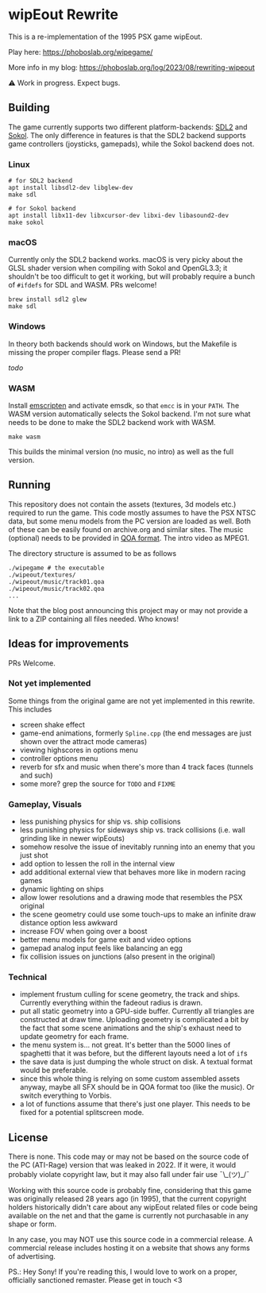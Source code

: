 # wipEout Rewrite

This is a re-implementation of the 1995 PSX game wipEout.

Play here: https://phoboslab.org/wipegame/

More info in my blog: https://phoboslab.org/log/2023/08/rewriting-wipeout


⚠️ Work in progress. Expect bugs.


## Building

The game currently supports two different platform-backends: [SDL2](https://github.com/libsdl-org/SDL) and [Sokol](https://github.com/floooh/sokol). The only difference in features is that the SDL2 backend supports game controllers (joysticks, gamepads), while the Sokol backend does not.


### Linux

```
# for SDL2 backend
apt install libsdl2-dev libglew-dev
make sdl
```

```
# for Sokol backend
apt install libx11-dev libxcursor-dev libxi-dev libasound2-dev
make sokol
```

### macOS

Currently only the SDL2 backend works. macOS is very picky about the GLSL shader version when compiling with Sokol and OpenGL3.3; it shouldn't be too difficult to get it working, but will probably require a bunch of `#ifdefs` for SDL and WASM. PRs welcome!

```
brew install sdl2 glew
make sdl
```

### Windows

In theory both backends should work on Windows, but the Makefile is missing the proper compiler flags. Please send a PR!

_todo_


### WASM

Install [emscripten](https://emscripten.org/) and activate emsdk, so that `emcc` is in your `PATH`. The WASM version automatically
selects the Sokol backend. I'm not sure what needs to be done to make the SDL2 backend work with WASM.

```
make wasm
```

This builds the minimal version (no music, no intro) as well as the full version.


## Running

This repository does not contain the assets (textures, 3d models etc.) required to run the game. This code mostly assumes to have the PSX NTSC data, but some menu models from the PC version are loaded as well. Both of these can be easily found on archive.org and similar sites. The music (optional) needs to be provided in [QOA format](https://github.com/phoboslab/qoa). The intro video as MPEG1.

The directory structure is assumed to be as follows

```
./wipegame # the executable
./wipeout/textures/
./wipeout/music/track01.qoa
./wipeout/music/track02.qoa
...
```

Note that the blog post announcing this project may or may not provide a link to a ZIP containing all files needed. Who knows!



## Ideas for improvements

PRs Welcome.

### Not yet implemented

Some things from the original game are not yet implemented in this rewrite. This includes

- screen shake effect
- game-end animations, formerly `Spline.cpp` (the end messages are just shown over the attract mode cameras)
- viewing highscores in options menu
- controller options menu
- reverb for sfx and music when there's more than 4 track faces (tunnels and such)
- some more? grep the source for `TODO` and `FIXME`

### Gameplay, Visuals

- less punishing physics for ship vs. ship collisions
- less punishing physics for sideways ship vs. track collisions (i.e. wall grinding like in newer wipEouts)
- somehow resolve the issue of inevitably running into an enemy that you just shot
- add option to lessen the roll in the internal view
- add additional external view that behaves more like in modern racing games
- dynamic lighting on ships
- allow lower resolutions and a drawing mode that resembles the PSX original
- the scene geometry could use some touch-ups to make an infinite draw distance option less awkward
- increase FOV when going over a boost
- better menu models for game exit and video options
- gamepad analog input feels like balancing an egg
- fix collision issues on junctions (also present in the original)

### Technical

- implement frustum culling for scene geometry, the track and ships. Currently everything within the fadeout radius is drawn.
- put all static geometry into a GPU-side buffer. Currently all triangles are constructed at draw time. Uploading geometry is complicated a bit by the fact that some scene animations and the ship's exhaust need to update geometry for each frame.
- the menu system is... not great. It's better than the 5000 lines of spaghetti that it was before, but the different layouts need a lot of `if`s
- the save data is just dumping the whole struct on disk. A textual format would be preferable.
- since this whole thing is relying on some custom assembled assets anyway, maybe all SFX should be in QOA format too (like the music). Or switch everything to Vorbis.
- a lot of functions assume that there's just one player. This needs to be fixed for a potential splitscreen mode.


## License

There is none. This code may or may not be based on the source code of the PC (ATI-Rage) version that was leaked in 2022. If it were, it would probably violate copyright law, but it may also fall under fair use ¯\\\_(ツ)\_/¯

Working with this source code is probably fine, considering that this game was originally released 28 years ago (in 1995), that the current copyright holders historically didn't care about any wipEout related files or code being available on the net and that the game is currently not purchasable in any shape or form.

In any case, you may NOT use this source code in a commercial release. A commercial release includes hosting it on a website that shows any forms of advertising.

PS.: Hey Sony! If you're reading this, I would love to work on a proper, officially sanctioned remaster. Please get in touch <3
